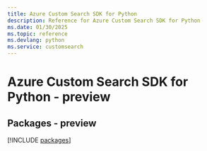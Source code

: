 ```yaml
---
title: Azure Custom Search SDK for Python
description: Reference for Azure Custom Search SDK for Python
ms.date: 01/30/2025
ms.topic: reference
ms.devlang: python
ms.service: customsearch
---
```

# Azure Custom Search SDK for Python - preview
## Packages - preview
[!INCLUDE [packages](custom-search-index.md)]